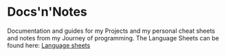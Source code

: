 # Docs'n'Notes
Documentation and guides for my Projects and my personal cheat sheets and notes from my Journey of programming. The Language Sheets can be found here: [Language sheets](./Languages/README.md)
